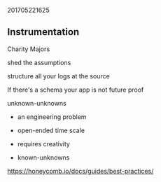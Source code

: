 201705221625

## Instrumentation 

Charity Majors

shed the assumptions

structure all your logs at the source

If there's a schema your app is not future proof

unknown-unknowns

- an engineering problem
- open-ended time scale
- requires creativity

- known-unknowns

https://honeycomb.io/docs/guides/best-practices/
